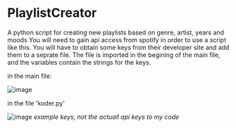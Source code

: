 # PlaylistCreator
A python script for creating new playlists based on genre, artist, years and moods
You will need to gain api access from spotify in order to use a script like this.
You will have to obtain some keys from their developer site and add them to a seprate file. The file is imported in the begining of the main file, and the variables contain the strings for the keys.


in the main file:

![image](https://github.com/Botnen1/PlaylistCreator/assets/94934743/b3afea17-7e37-40c1-a64f-708d3a82e78b)



in the file 'koder.py'

![image](https://github.com/Botnen1/PlaylistCreator/assets/94934743/f843bf4e-64a2-4b09-a383-a876b013c10e)
*example keys, not the actuall api keys to my code*
